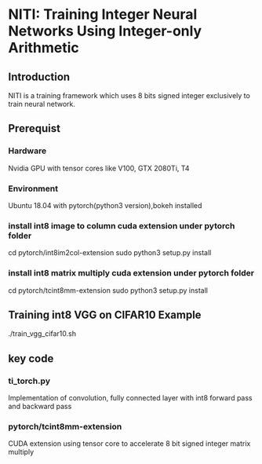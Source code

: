 # NITI: Training Integer Neural Networks Using Integer-only Arithmetic

## Introduction
NITI is a training framework which uses 8 bits signed integer exclusively to train neural network.

## Prerequist
### Hardware 
Nvidia GPU with tensor cores like V100, GTX 2080Ti, T4
### Environment
Ubuntu 18.04 with pytorch(python3 version),bokeh installed

### install int8 image to column cuda extension under pytorch folder
cd pytorch/int8im2col-extension
sudo python3 setup.py install

### install int8 matrix multiply cuda extension under pytorch folder
cd pytorch/tcint8mm-extension
sudo python3 setup.py install

## Training int8 VGG on CIFAR10 Example
./train_vgg_cifar10.sh

## key code
### ti_torch.py 
Implementation of convolution, fully connected layer with int8 forward pass and backward pass 

### pytorch/tcint8mm-extension
CUDA extension using tensor core to accelerate 8 bit signed integer matrix multiply